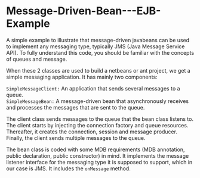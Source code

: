 Message-Driven-Bean---EJB-Example
=================================

A simple example to illustrate that message-driven javabeans can be used to implement any messaging type, typically JMS (Java Message Service API). To fully understand this code, you should be familiar with the concepts of queues and message.


When these 2 classes are used to build a netbeans or ant project, we get a simple messaging application. It has mainly two components:

<code>SimpleMessageClient:</code> An application that sends several messages to a queue.<br>
<code>SimpleMessageBean:</code> A message-driven bean that asynchronously receives and processes the messages that are sent to the queue. <br>


The client class sends messages to the queue that the bean class listens to. The client starts by injecting the connection factory and queue resources. Thereafter, it creates the connection, session and message producer. Finally, the client sends multiple messages to the queue. 

The bean class is coded with some MDB requirements (MDB annotation, public declaration, public constructor) in mind. It implements the message listener interface for the messaging type it is supposed to support, which in our case is JMS. It includes the <code>onMessage</code> method. 
